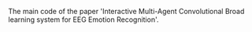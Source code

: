 The main code of the paper 'Interactive Multi-Agent Convolutional Broad learning system for EEG Emotion Recognition'.
